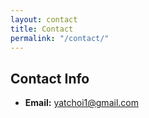 ```yaml
---
layout: contact
title: Contact
permalink: "/contact/"
---
```


## Contact Info

- **Email:** <a href="mailto:yatchoi1@gmail.com">yatchoi1@gmail.com</a>
